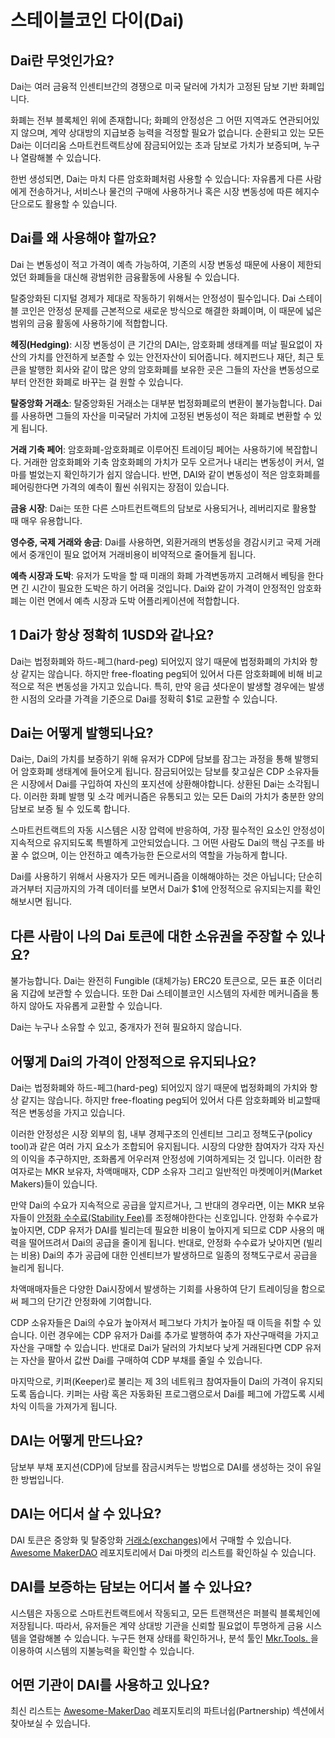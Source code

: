 # 스테이블코인 다이\(Dai\)

## Dai란 무엇인가요?

Dai는 여러 금융적 인센티브간의 경쟁으로 미국 달러에 가치가 고정된 담보 기반 화폐입니다.

화폐는 전부 블록체인 위에 존재합니다; 화폐의 안정성은 그 어떤 지역과도 연관되어있지 않으며, 계약 상대방의 지급보증 능력을 걱정할 필요가 없습니다. 순환되고 있는 모든 Dai는 이더리움 스마트컨트랙트상에 잠금되어있는 초과 담보로 가치가 보증되며, 누구나 열람해볼 수 있습니다.

한번 생성되면, Dai는 마치 다른 암호화폐처럼 사용할 수 있습니다: 자유롭게 다른 사람에게 전송하거나, 서비스나 물건의 구매에 사용하거나 혹은 시장 변동성에 따른 헤지수단으로도 활용할 수 있습니다.

## Dai를 왜 사용해야 할까요?

Dai 는 변동성이 적고 가격이 예측 가능하여, 기존의 시장 변동성 때문에 사용이 제한되었던 화폐들을 대신해 광범위한 금융활동에 사용될 수 있습니다.

탈중앙화된 디지털 경제가 제대로 작동하기 위해서는 안정성이 필수입니다. Dai 스테이블 코인은 안정성 문제를 근본적으로 새로운 방식으로 해결한 화폐이며, 이 때문에 넓은 범위의 금융 활동에 사용하기에 적합합니다.

**헤징\(Hedging\)**: 시장 변동성이 큰 기간의 DAI는, 암호화폐 생태계를 떠날 필요없이 자산의 가치를 안전하게 보존할 수 있는 안전자산이 되어줍니다. 헤지펀드나 재단, 최근 토큰을 발행한 회사와 같이 많은 양의 암호화폐를 보유한 곳은 그들의 자산을 변동성으로부터 안전한 화폐로 바꾸는 걸 원할 수 있습니다.

**탈중앙화 거래소**: 탈중앙화된 거래소는 대부분 법정화폐로의 변환이 불가능합니다. Dai를 사용하면 그들의 자산을 미국달러 가치에 고정된 변동성이 적은 화폐로 변환할 수 있게 됩니다.

**거래 기축 페어**: 암호화폐-암호화폐로 이루어진 트레이딩 페어는 사용하기에 복잡합니다. 거래한 암호화폐와 기축 암호화폐의 가치가 모두 오르거나 내리는 변동성이 커서, 얼마를 벌었는지 확인하기가 쉽지 않습니다. 반면, DAI와 같이 변동성이 적은 암호화폐를 페어링한다면 가격의 예측이 훨씬 쉬워지는 장점이 있습니다.

**금융 시장**: Dai는 또한 다른 스마트컨트랙트의 담보로 사용되거나, 레버리지로 활용할 때 매우 유용합니다.

**영수증, 국제 거래와 송금**: Dai를 사용하면, 외환거래의 변동성을 경감시키고 국제 거래에서 중개인이 필요 없어져 거래비용이 비약적으로 줄어들게 됩니다.

**예측 시장과 도박**: 유저가 도박을 할 때 미래의 화폐 가격변동까지 고려해서 베팅을 한다면 긴 시간이 필요한 도박은 하기 어려울 것입니다. Dai와 같이 가격이 안정적인 암호화폐는 이런 면에서 예측 시장과 도박 어플리케이션에 적합합니다.

## 1 Dai가 항상 정확히 1USD와 같나요?

Dai는 법정화폐와 하드-페그\(hard-peg\) 되어있지 않기 때문에 법정화폐의 가치와 항상 같지는 않습니다. 하지만 free-floating peg되어 있어서 다른 암호화폐에 비해 비교적으로 적은 변동성을 가지고 있습니다. 특히, 만약 응급 셧다운이 발생할 경우에는 발생한 시점의 오라클 가격을 기준으로 Dai를 정확히 \$1로 교환할 수 있습니다.

## Dai는 어떻게 발행되나요?

Dai는, Dai의 가치를 보증하기 위해 유저가 CDP에 담보를 잠그는 과정을 통해 발행되어 암호화폐 생태계에 들어오게 됩니다. 잠금되어있는 담보를 찾고싶은 CDP 소유자들은 시장에서 Dai를 구입하여 자신의 포지션에 상환해야합니다. 상환된 Dai는 소각됩니다. 이러한 화폐 발행 및 소각 메커니즘은 유통되고 있는 모든 Dai의 가치가 충분한 양의 담보로 보증 될 수 있도록 합니다.

스마트컨트랙트의 자동 시스템은 시장 압력에 반응하여, 가장 필수적인 요소인 안정성이 지속적으로 유지되도록 특별하게 고안되었습니다. 그 어떤 사람도 Dai의 핵심 구조를 바꿀 수 없으며, 이는 안전하고 예측가능한 돈으로서의 역할을 가능하게 합니다.

Dai를 사용하기 위해서 사용자가 모든 메커니즘을 이해해야하는 것은 아닙니다; 단순히 과거부터 지금까지의 가격 데이터를 보면서 Dai가 \$1에 안정적으로 유지되는지를 확인해보시면 됩니다.

## 다른 사람이 나의 Dai 토큰에 대한 소유권을 주장할 수 있나요?

불가능합니다. Dai는 완전히 Fungible \(대체가능\) ERC20 토큰으로, 모든 표준 이더리움 지갑에 보관할 수 있습니다. 또한 Dai 스테이블코인 시스템의 자세한 메커니즘을 통하지 않아도 자유롭게 교환할 수 있습니다.

Dai는 누구나 소유할 수 있고, 중개자가 전혀 필요하지 않습니다.

## 어떻게 Dai의 가격이 안정적으로 유지되나요?

Dai는 법정화폐와 하드-페그\(hard-peg\) 되어있지 않기 때문에 법정화폐의 가치와 항상 같지는 않습니다. 하지만 free-floating peg되어 있어서 다른 암호화폐와 비교할때 적은 변동성을 가지고 있습니다.

이러한 안정성은 시장 외부의 힘, 내부 경제구조의 인센티브 그리고 정책도구\(policy tool\)과 같은 여러 가지 요소가 조합되어 유지됩니다. 시장의 다양한 참여자가 각자 자신의 이익을 추구하지만, 조화롭게 어우러져 안정성에 기여하게되는 것 입니다. 이러한 참여자로는 MKR 보유자, 차액매매자, CDP 소유자 그리고 일반적인 마켓메이커\(Market Makers\)들이 있습니다.

만약 Dai의 수요가 지속적으로 공급을 앞지르거나, 그 반대의 경우라면, 이는 MKR 보유자들이 [안정화 수수료\(Stability Fee\)](stability-fee.md)를 조정해야한다는 신호입니다. 안정화 수수료가 높아지면, CDP 유저가 DAI를 빌리는데 필요한 비용이 높아지게 되므로 CDP 사용의 매력을 떨어뜨려서 Dai의 공급을 줄이게 됩니다. 반대로, 안정화 수수료가 낮아지면 \(빌리는 비용\) Dai의 추가 공급에 대한 인센티브가 발생하므로 일종의 정책도구로서 공급을 늘리게 됩니다.

차액매매자들은 다양한 Dai시장에서 발생하는 기회를 사용하여 단기 트레이딩을 함으로써 페그의 단기간 안정화에 기여합니다.

CDP 소유자들은 Dai의 수요가 높아져서 페그보다 가치가 높아질 때 이득을 취할 수 있습니다. 이런 경우에는 CDP 유저가 Dai를 추가로 발행하여 추가 자산구매력을 가지고 자산을 구매할 수 있습니다. 반대로 Dai가 달러의 가치보다 낮게 거래된다면 CDP 유저는 자산을 팔아서 값싼 Dai를 구매하여 CDP 부채를 줄일 수 있습니다.

마지막으로, 키퍼\(Keeper\)로 불리는 제 3의 네트워크 참여자들이 Dai의 가격이 유지되도록 돕습니다. 키퍼는 사람 혹은 자동화된 프로그램으로서 Dai를 페그에 가깝도록 시세차익 이득을 가져가게 됩니다.

## DAI는 어떻게 만드나요?

담보부 부채 포지션\(CDP\)에 담보를 잠금시켜두는 방법으로 DAI를 생성하는 것이 유일한 방법입니다.

## DAI는 어디서 살 수 있나요?

DAI 토큰은 중앙화 및 탈중앙화 [거래소\(exchanges\)](https://coinmarketcap.com/currencies/dai/#markets)에서 구매할 수 있습니다. [Awesome MakerDAO](https://github.com/makerdao/awesome-makerdao#trade-your-dai) 레포지토리에서 Dai 마켓의 리스트를 확인하실 수 있습니다.

## DAI를 보증하는 담보는 어디서 볼 수 있나요?

시스템은 자동으로 스마트컨트랙트에서 작동되고, 모든 트랜잭션은 퍼블릭 블록체인에 저장됩니다. 따라서, 유저들은 계약 상대방 기관을 신뢰할 필요없이 투명하게 금융 시스템을 열람해볼 수 있습니다. 누구든 현재 상태를 확인하거나, 분석 툴인 [Mkr.Tools. ](https://mkr.tools/)을 이용하여 시스템의 지불능력을 확인할 수 있습니다.

## 어떤 기관이 DAI를 사용하고 있나요?

최신 리스트는 [Awesome-MakerDao](https://github.com/makerdao/awesome-makerdao) 레포지토리의 파트너쉽\(Partnership\) 섹션에서 찾아보실 수 있습니다.
